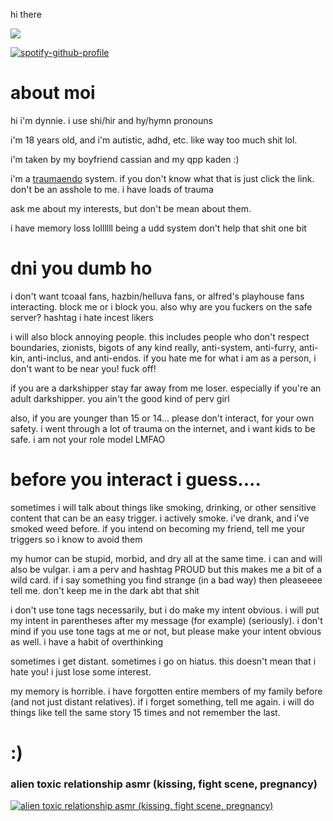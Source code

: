 hi there

![](https://komarev.com/ghpvc/?username=sanctifiedcybersex&abbreviated=true)

[![spotify-github-profile](https://spotify-github-profile.kittinanx.com/api/view?uid=4fp0asyhbo9h5rumcdu5tintk&cover_image=true&theme=default&show_offline=false&background_color=2c2c35&interchange=true&bar_color=dda1b3&bar_color_cover=false)](https://spotify-github-profile.kittinanx.com/api/view?uid=4fp0asyhbo9h5rumcdu5tintk&redirect=true)

# about moi

hi i'm dynnie. i use shi/hir and hy/hymn pronouns

i'm 18 years old, and i'm autistic, adhd, etc. like way too much shit lol.

i'm taken by my boyfriend cassian and my qpp kaden :)

i'm a [traumaendo](https://pluralpedia.org/w/TraumaEndo) system. if you don't know what that is just click the link. don't be an asshole to me. i have loads of trauma

ask me about my interests, but don't be mean about them.

i have memory loss lollllll being a udd system don't help that shit one bit

# dni you dumb ho

i don't want tcoaal fans, hazbin/helluva fans, or alfred's playhouse fans interacting. block me or i block you. also why are you fuckers on the safe server? hashtag i hate incest likers

i will also block annoying people. this includes people who don't respect boundaries, zionists, bigots of any kind really, anti-system, anti-furry, anti-kin, anti-inclus, and anti-endos. if you hate me for what i am as a person, i don't want to be near you! fuck off!

if you are a darkshipper stay far away from me loser. especially if you're an adult darkshipper. you ain't the good kind of perv girl

also, if you are younger than 15 or 14... please don't interact, for your own safety. i went through a lot of trauma on the internet, and i want kids to be safe. i am not your role model LMFAO

# before you interact i guess....

sometimes i will talk about things like smoking, drinking, or other sensitive content that can be an easy trigger. i actively smoke. i've drank, and i've smoked weed before. if you intend on becoming my friend, tell me your triggers so i know to avoid them

my humor can be stupid, morbid, and dry all at the same time. i can and will also be vulgar. i am a perv and hashtag PROUD but this makes me a bit of a wild card. if i say something you find strange (in a bad way) then pleaseeee tell me. don't keep me in the dark abt that shit

i don't use tone tags necessarily, but i do make my intent obvious. i will put my intent in parentheses after my message (for example) (seriously). i don't mind if you use tone tags at me or not, but please make your intent obvious as well. i have a habit of overthinking

sometimes i get distant. sometimes i go on hiatus. this doesn't mean that i hate you! i just lose some interest.

my memory is horrible. i have forgotten entire members of my family before (and not just distant relatives). if i forget something, tell me again. i will do things like tell the same story 15 times and not remember the last. 

# :)

### alien toxic relationship asmr (kissing, fight scene, pregnancy)

[![alien toxic relationship asmr (kissing, fight scene, pregnancy)](https://img.youtube.com/vi/PSpCpDb95Bw/0.jpg)](https://www.youtube.com/watch?v=VIDEO_ID](https://www.youtube.com/watch?v=PSpCpDb95Bw))
